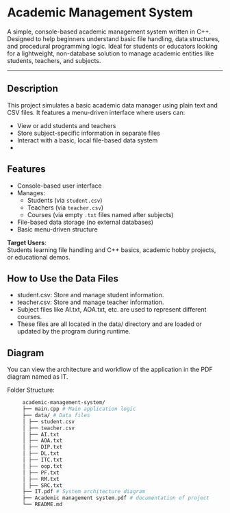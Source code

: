 #  Academic Management System

A simple, console-based academic management system written in C++. Designed to help beginners understand basic file handling, data structures, and procedural programming logic. Ideal for students or educators looking for a lightweight, non-database solution to manage academic entities like students, teachers, and subjects.

---

##  Description

This project simulates a basic academic data manager using plain text and CSV files. It features a menu-driven interface where users can:
- View or add students and teachers
- Store subject-specific information in separate files
- Interact with a basic, local file-based data system
- 
##  Features

- Console-based user interface
- Manages:
  - Students (via `student.csv`)
  - Teachers (via `teacher.csv`)
  - Courses (via empty `.txt` files named after subjects)
- File-based data storage (no external databases)
- Basic menu-driven structure
  
 **Target Users**:  
Students learning file handling and C++ basics, academic hobby projects, or educational demos.

## How to Use the Data Files
- student.csv: Store and manage student information.
- teacher.csv: Store and manage teacher information.
- Subject files like AI.txt, AOA.txt, etc. are used to represent different courses.
- These files are all located in the data/ directory and are loaded or updated by the program during runtime.
  
## Diagram
You can view the architecture and workflow of the application in the PDF diagram named as IT.

Folder Structure:
   ```bash
        academic-management-system/
        ├── main.cpp # Main application logic
        ├── data/ # Data files
        │ ├── student.csv
        │ ├── teacher.csv
        │ ├── AI.txt
        │ ├── AOA.txt
        │ ├── DIP.txt
        │ ├── DL.txt
        │ ├── ITC.txt
        │ ├── oop.txt
        │ ├── PF.txt
        │ ├── RM.txt
        │ ├── SRC.txt
        ├── IT.pdf # System architecture diagram
        ├── Academic management system.pdf # documentation of project
        └── README.md
